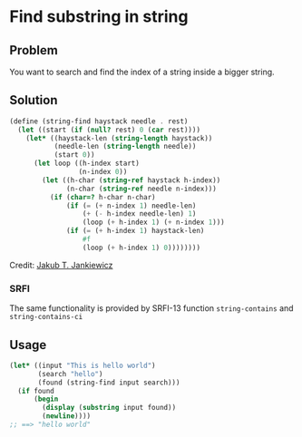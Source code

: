# Find substring in string

## Problem

You want to search and find the index of a string inside a bigger string.

## Solution

```scheme
(define (string-find haystack needle . rest)
  (let ((start (if (null? rest) 0 (car rest))))
    (let* ((haystack-len (string-length haystack))
           (needle-len (string-length needle))
           (start 0))
      (let loop ((h-index start)
                 (n-index 0))
        (let ((h-char (string-ref haystack h-index))
              (n-char (string-ref needle n-index)))
          (if (char=? h-char n-char)
              (if (= (+ n-index 1) needle-len)
                  (+ (- h-index needle-len) 1)
                  (loop (+ h-index 1) (+ n-index 1)))
              (if (= (+ h-index 1) haystack-len)
                  #f
                  (loop (+ h-index 1) 0))))))))
```

Credit: [Jakub T. Jankiewicz](https://jcubic.pl/me)

### SRFI

The same functionality is provided by SRFI-13 function `string-contains` and `string-contains-ci`

## Usage

```scheme
(let* ((input "This is hello world")
       (search "hello")
       (found (string-find input search)))
  (if found
      (begin
        (display (substring input found))
        (newline))))
;; ==> "hello world"
```
